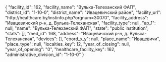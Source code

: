 {
    "facility_id": 162,
    "facility_name": "Вулька-Телеханский ФАП",
    "district_id": "1-10-0",
    "district_name": "Ивацевичский район",
    "facility_url": "http:\/\/healthcare.by\/instinfo.php?orgnum=30070",
    "facility_address": "Ивацевичский р-н, д. Вулька-Телеханская",
    "facility_type": null,
    "ap_1": null,
    "name": "Вулька-Телеханский ФАП",
    "state": "public institution",
    "stats": [],
    "med_id": 168,
    "address": "Ивацевичский р-н, д. Вулька-Телеханская",
    "devices": [],
    "coord_x_y": null,
    "place_name": "Ивацевичи",
    "place_type": null,
    "localties_key": 12,
    "year_of_closing": null,
    "year_of_opening": "0",
    "healthcare_facility_key": 162,
    "administrative_division_id": "1-10-0"
}